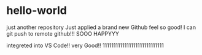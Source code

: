 # hello-world
just another repository
Just applied a brand new Github
feel so good!
I can git push to remote github!!!  SOOO HAPPYYY

integreted into VS Code!!  very Good!!
1111111111111111111111111111